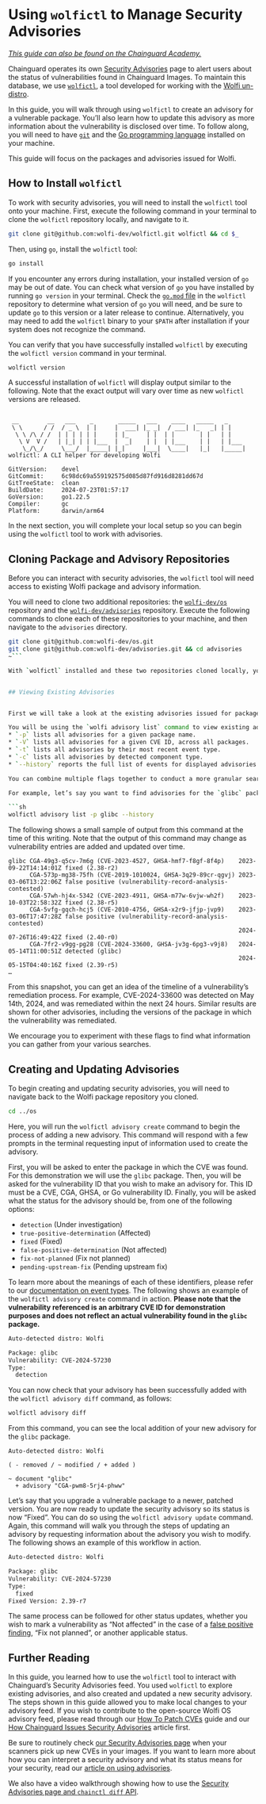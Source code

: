 # Using `wolfictl` to Manage Security Advisories

*[This guide can also be found on the Chainguard Academy.](https://edu.chainguard.dev/chainguard/chainguard-images/working-with-images/security-advisories/managing-advisories)*

Chainguard operates its own [Security Advisories](https://images.chainguard.dev/security/) page to alert users about the status of vulnerabilities found in Chainguard Images. To maintain this database, we use [`wolfictl`](https://github.com/wolfi-dev/wolfictl/), a tool developed for working with the [Wolfi un-distro](https://github.com/wolfi-dev/).

In this guide, you will walk through using `wolfictl` to create an advisory for a vulnerable package. You’ll also learn how to update this advisory as more information about the vulnerability is disclosed over time. To follow along, you will need to have [`git`](https://git-scm.com/) and the [Go programming language](https://go.dev/dl/) installed on your machine. 

This guide will focus on the packages and advisories issued for Wolfi.


## How to Install `wolfictl`

To work with security advisories, you will need to install the `wolfictl` tool onto your machine. First, execute the following command in your terminal to clone the `wolfictl` repository locally, and navigate to it. 

```sh
git clone git@github.com:wolfi-dev/wolfictl.git wolfictl && cd $_
```

Then, using `go`, install the `wolfictl` tool:

```sh
go install
```
If you encounter any errors during installation, your installed version of `go` may be out of date. You can check what version of `go` you have installed by running `go version` in your terminal. Check the [`go.mod` file](https://github.com/wolfi-dev/wolfictl/blob/main/go.mod) in the `wolfictl` repository to determine what version of `go` you will need, and be sure to update `go` to this version or a later release to continue. Alternatively, you may need to add the `wolfictl` binary to your `$PATH` after installation if your system does not recognize the command.

You can verify that you have successfully installed `wolfictl` by executing the `wolfictl version` command in your terminal.

```sh
wolfictl version
```
A successful installation of `wolfictl` will display output similar to the following. Note that the exact output will vary over time as new `wolfictl` versions are released. 

```Output

 __        __   ___    _       _____   ___    ____   _____   _
 \ \      / /  / _ \  | |     |  ___| |_ _|  / ___| |_   _| | |
  \ \ /\ / /  | | | | | |     | |_     | |  | |       | |   | |
   \ V  V /   | |_| | | |___  |  _|    | |  | |___    | |   | |___
    \_/\_/     \___/  |_____| |_|     |___|  \____|   |_|   |_____|
wolfictl: A CLI helper for developing Wolfi

GitVersion:    devel
GitCommit:     6c98dc69a559192575d085d87fd916d8281dd67d
GitTreeState:  clean
BuildDate:     2024-07-23T01:57:17
GoVersion:     go1.22.5
Compiler:      gc
Platform:      darwin/arm64
```

In the next section, you will complete your local setup so you can begin using the `wolfictl` tool to work with advisories.

## Cloning Package and Advisory Repositories

Before you can interact with security advisories, the  `wolfictl` tool will need access to existing Wolfi package and advisory information.

You will need to clone two additional repositories: the [`wolfi-dev/os`](https://github.com/wolfi-dev/os) repository and the [`wolfi-dev/advisories`](https://github.com/wolfi-dev/advisories) repository. Execute the following commands to clone each of these repositories to your machine, and then navigate to the `advisories` directory.

```sh
git clone git@github.com:wolfi-dev/os.git 
git clone git@github.com:wolfi-dev/advisories.git && cd advisories
~```

With `wolfictl` installed and these two repositories cloned locally, you are now ready to interact with the security advisory database.


## Viewing Existing Advisories


First we will take a look at the existing advisories issued for packages in Wolfi. Keep in mind that the results shown here, and on your own machine, are snapshots in time. You should regularly check for changes to the upstream repository as new packages and advisories are issued. 

You will be using the `wolfi advisory list` command to view existing advisories. There are a variety of flags which you can append to assist in your search.
* `-p` lists all advisories for a given package name.
* `-V` lists all advisories for a given CVE ID, across all packages.
* `-t` lists all advisories by their most recent event type.
* `-c` lists all advisories by detected component type.
* `--history` reports the full list of events for displayed advisories.

You can combine multiple flags together to conduct a more granular search. For a complete listing of available command options, you can run the `wolfictl advisory list -h` command in your terminal.

For example, let’s say you want to find advisories for the `glibc` package as well as the full history of these advisories. 

```sh
wolfictl advisory list -p glibc --history
```

The following shows a small sample of output from this command at the time of this writing. Note that the output of this command may change as vulnerability entries are added and updated over time.
```Output
glibc CGA-49g3-q5cv-7m6g (CVE-2023-4527, GHSA-hmf7-f8gf-8f4p)    2023-09-22T14:14:01Z fixed (2.38-r2)
      CGA-573p-mg38-75fh (CVE-2019-1010024, GHSA-3q29-89cr-qgvj) 2023-03-06T13:22:06Z false positive (vulnerability-record-analysis-contested)
      CGA-57wh-hj4x-5342 (CVE-2023-4911, GHSA-m77w-6vjw-wh2f)    2023-10-03T22:58:32Z fixed (2.38-r5)
      CGA-5vfg-gqch-hcj5 (CVE-2010-4756, GHSA-x2r9-jfjp-jvp9)    2023-03-06T17:47:28Z false positive (vulnerability-record-analysis-contested)
                                                                 2024-07-26T16:49:42Z fixed (2.40-r0)
      CGA-7fr2-v9gg-pg28 (CVE-2024-33600, GHSA-jv3g-6pg3-v9j8)   2024-05-14T11:00:51Z detected (glibc)
                                                                 2024-05-15T04:40:16Z fixed (2.39-r5)
…
```

From this snapshot, you can get an idea of the timeline of a vulnerability’s remediation process. For example, CVE-2024-33600 was detected on May 14th, 2024, and was remediated within the next 24 hours. Similar results are shown for other advisories, including the versions of the package in which the vulnerability was remediated.

We encourage you to experiment with these flags to find what information you can gather from your various searches.

## Creating and Updating Advisories

To begin creating and updating security advisories, you will need to navigate back to the Wolfi package repository you cloned.

```sh
cd ../os 
```

Here, you will run the `wolfictl advisory create` command to begin the process of adding a new advisory. This command will respond with a few prompts in the terminal requesting input of information used to create the advisory.

First, you will be asked to enter the package in which the CVE was found. For this demonstration we will use the `glibc` package. Then, you will be asked for the vulnerability ID that you wish to make an advisory for. This ID must be a CVE, CGA, GHSA, or Go vulnerability ID. Finally, you will be asked what the status for the advisory should be, from one of the following options:
- `detection` (Under investigation)
- `true-positive-determination` (Affected)
- `fixed` (Fixed)
- `false-positive-determination` (Not affected)
- `fix-not-planned` (Fix not planned)
- `pending-upstream-fix` (Pending upstream fix)

To learn more about the meanings of each of these identifiers, please refer to our [documentation on event types](https://github.com/wolfi-dev/advisories/blob/main/docs/event_types.md). The following shows an example of the `wolfictl advisory create` command in action. **Please note that the vulnerability referenced is an arbitrary CVE ID for demonstration purposes and does not reflect an actual vulnerability found in the `glibc` package.**

```sh
Auto-detected distro: Wolfi

Package: glibc 
Vulnerability: CVE-2024-57230 
Type: 
  detection
```

You can now check that your advisory has been successfully added with the `wolfictl advisory diff` command, as follows:

```sh
wolfictl advisory diff
```

From this command, you can see the local addition of your new advisory for the `glibc` package.

```Output
Auto-detected distro: Wolfi

( - removed / ~ modified / + added )

~ document "glibc"
  + advisory "CGA-pwm8-5rj4-phww"
```

Let’s say that you upgrade a vulnerable package to a newer, patched version. You are now ready to update the security advisory so its status is now “Fixed”. You can do so using the `wolfictl advisory update` command. Again, this command will walk you through the steps of updating an advisory by requesting information about the advisory you wish to modify. The following shows an example of this workflow in action.

```sh
Auto-detected distro: Wolfi

Package: glibc 
Vulnerability: CVE-2024-57230
Type: 
  fixed
Fixed Version: 2.39-r7 
```

The same process can be followed for other status updates, whether you wish to mark a vulnerability as “Not affected” in the case of a [false positive finding](https://edu.chainguard.dev/chainguard/chainguard-images/recommended-practices/false-results/), “Fix not planned”, or another applicable status. 

## Further Reading

In this guide, you learned how to use the `wolfictl` tool to interact with Chainguard’s Security Advisories feed. You used `wolfictl` to explore existing advisories, and also created and updated a new security advisory. The steps shown in this guide allowed you to make local changes to your advisory feed. If you wish to contribute to the open-source Wolfi OS advisory feed, please read through our [How To Patch CVEs](
https://github.com/wolfi-dev/os/blob/main/HOW_TO_PATCH_CVES.md) guide and our [How Chainguard Issues Security Advisories](https://edu.chainguard.dev/chainguard/chainguard-images/working-with-images/security-advisories/how-chainguard-issues/) article first.

Be sure to routinely check [our Security Advisories page](https://images.chainguard.dev/security/) when your scanners pick up new CVEs in your images. If you want to learn more about how you can interpret a security advisory and what its status means for your security, read our [article on using advisories](https://edu.chainguard.dev/chainguard/chainguard-images/working-with-images/security-advisories/how-to-use/). 

We also have a video walkthrough showing how to use the [Security Advisories page and `chainctl diff` API](https://edu.chainguard.dev/chainguard/chainguard-images/videos/security_advisories/).
